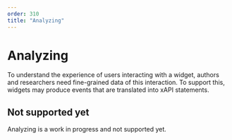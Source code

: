 ```yaml
---
order: 310
title: "Analyzing"
---
```



# Analyzing

To understand the experience of users interacting with a widget, authors and researchers need fine-grained data of this interaction. To support this, widgets may produce events that are translated into xAPI statements.

## Not supported yet
Analyzing is a work in progress and not supported yet.